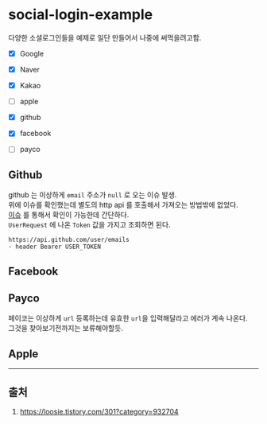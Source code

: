 # social-login-example

다양한 소셜로그인들을 예제로 일단 만들어서 나중에 써먹을려고함.  

* [x] Google
* [x] Naver
* [x] Kakao
* [ ] apple
* [x] github
* [x] facebook
* [ ] payco


## Github

github 는 이상하게 `email` 주소가 `null` 로 오는 이슈 발생.   
위에 이슈를 확인했는데 별도의 http api 를 호출해서 가져오는 방법밖에 없었다.  
[이슈](https://github.com/nextauthjs/next-auth/issues/374) 를 통해서 확인이 가능한데 간단하다.  
`UserRequest` 에 나온 `Token` 값을 가지고 조회하면 된다.  
```
https://api.github.com/user/emails
- header Bearer USER_TOKEN 
```

## Facebook 

## Payco

페이코는 이상하게 `url` 등록하는데 유효한 `url`을 입력해달라고 에러가 계속 나온다.  
그것을 찾아보기전까지는 보류해야할듯.

## Apple


***

## 출처

1. https://loosie.tistory.com/301?category=932704
